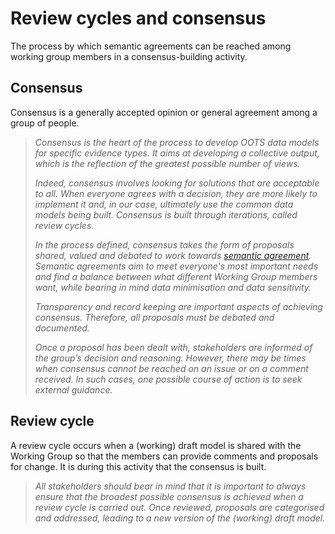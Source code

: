 # Review cycles and consensus

The process by which semantic agreements can be reached among working group members in a consensus-building activity. 

## Consensus 

Consensus is a generally accepted opinion or general agreement among a group of people.

<blockquote><i>
Consensus is the heart of the process to develop OOTS data models for specific evidence types. It aims at developing a collective output, which is the reflection of the greatest possible number of views. 

Indeed, consensus involves looking for solutions that are acceptable to all. When everyone agrees with a decision, they are more likely to implement it and, in our case, ultimately use the common data models being built. Consensus is built through iterations, called review cycles.

In the process defined, consensus takes the form of proposals shared, valued and debated to work towards [semantic agreement](../terminology#semantic-agreement). Semantic agreements aim to meet everyone's most important needs and find a balance between what different Working Group members want, while bearing in mind data minimisation and data sensitivity. 

Transparency and record keeping are important aspects of achieving consensus. Therefore, all proposals must be debated and documented. 

Once a proposal has been dealt with, stakeholders are informed of the group’s decision and reasoning. However, there may be times when consensus cannot be reached on an issue or on a comment received. In such cases, one possible course of action is to seek external guidance.</i></blockquote> 

## Review cycle
A review cycle occurs when a (working) draft model is shared with the Working Group so that the members can provide comments and proposals for change. It is during this activity that the consensus is built. 

<blockquote><i>All stakeholders should bear in mind that it is important to always ensure that the broadest possible consensus is achieved when a review cycle is carried out. Once reviewed, proposals are categorised and addressed, leading to a new version of the (working) draft model.</i></blockquote> 
